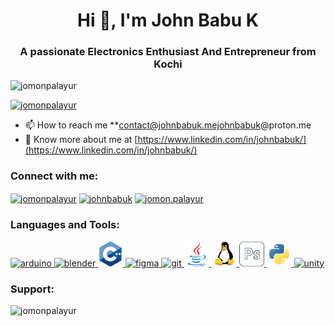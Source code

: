 <h1 align="center">Hi 👋, I'm John Babu K</h1>
<h3 align="center">A passionate Electronics Enthusiast And Entrepreneur from Kochi</h3>

<p align="left"> <img src="https://komarev.com/ghpvc/?username=jomonpalayur&label=Profile%20views&color=0e75b6&style=flat" alt="jomonpalayur" /> </p>

<p align="left"> <a href="https://twitter.com/jomonpalayur" target="blank"><img src="https://img.shields.io/twitter/follow/jomonpalayur?logo=twitter&style=for-the-badge" alt="jomonpalayur" /></a> </p>



- 📫 How to reach me **contact@johnbabuk.mejohnbabuk@proton.me
- 📄 Know more about me at [https://www.linkedin.com/in/johnbabuk/](https://www.linkedin.com/in/johnbabuk/)

<h3 align="left">Connect with me:</h3>
<p align="left">
<a href="https://twitter.com/jomonpalayur" target="blank"><img align="center" src="https://raw.githubusercontent.com/rahuldkjain/github-profile-readme-generator/master/src/images/icons/Social/twitter.svg" alt="jomonpalayur" height="30" width="40" /></a>
<a href="https://linkedin.com/in/johnbabuk" target="blank"><img align="center" src="https://raw.githubusercontent.com/rahuldkjain/github-profile-readme-generator/master/src/images/icons/Social/linked-in-alt.svg" alt="johnbabuk" height="30" width="40" /></a>
<a href="https://instagram.com/jomon.palayur" target="blank"><img align="center" src="https://raw.githubusercontent.com/rahuldkjain/github-profile-readme-generator/master/src/images/icons/Social/instagram.svg" alt="jomon.palayur" height="30" width="40" /></a>
</p>

<h3 align="left">Languages and Tools:</h3>
<p align="left"> <a href="https://www.arduino.cc/" target="_blank" rel="noreferrer"> <img src="https://cdn.worldvectorlogo.com/logos/arduino-1.svg" alt="arduino" width="40" height="40"/> </a> <a href="https://www.blender.org/" target="_blank" rel="noreferrer"> <img src="https://download.blender.org/branding/community/blender_community_badge_white.svg" alt="blender" width="40" height="40"/> </a> <a href="https://www.w3schools.com/cpp/" target="_blank" rel="noreferrer"> <img src="https://raw.githubusercontent.com/devicons/devicon/master/icons/cplusplus/cplusplus-original.svg" alt="cplusplus" width="40" height="40"/> </a> <a href="https://www.figma.com/" target="_blank" rel="noreferrer"> <img src="https://www.vectorlogo.zone/logos/figma/figma-icon.svg" alt="figma" width="40" height="40"/> </a> <a href="https://git-scm.com/" target="_blank" rel="noreferrer"> <img src="https://www.vectorlogo.zone/logos/git-scm/git-scm-icon.svg" alt="git" width="40" height="40"/> </a> <a href="https://www.java.com" target="_blank" rel="noreferrer"> <img src="https://raw.githubusercontent.com/devicons/devicon/master/icons/java/java-original.svg" alt="java" width="40" height="40"/> </a> <a href="https://www.linux.org/" target="_blank" rel="noreferrer"> <img src="https://raw.githubusercontent.com/devicons/devicon/master/icons/linux/linux-original.svg" alt="linux" width="40" height="40"/> </a> <a href="https://www.photoshop.com/en" target="_blank" rel="noreferrer"> <img src="https://raw.githubusercontent.com/devicons/devicon/master/icons/photoshop/photoshop-line.svg" alt="photoshop" width="40" height="40"/> </a> <a href="https://www.python.org" target="_blank" rel="noreferrer"> <img src="https://raw.githubusercontent.com/devicons/devicon/master/icons/python/python-original.svg" alt="python" width="40" height="40"/> </a> <a href="https://unity.com/" target="_blank" rel="noreferrer"> <img src="https://www.vectorlogo.zone/logos/unity3d/unity3d-icon.svg" alt="unity" width="40" height="40"/> </a> </p>

<h3 align="left">Support:</h3>
<p><a href="https://www.buymeacoffee.com/jomonpalayur"> <img align="left" src="https://cdn.buymeacoffee.com/buttons/v2/default-yellow.png" height="50" width="210" alt="jomonpalayur" /></a></p><br><br>
